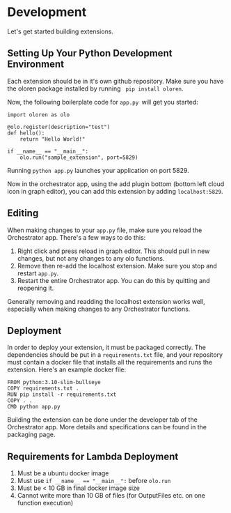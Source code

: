 # Development

Let's get started building extensions.

## Setting Up Your Python Development Environment

Each extension should be in it's own github repository. Make sure you have the oloren package installed by running ` pip install oloren`.

Now, the following boilerplate code for `app.py `will get you started:

```
import oloren as olo

@olo.register(description="test")
def hello():
    return "Hello World!"

if __name__ == "__main__":
    olo.run("sample_extension", port=5829)
```

Running `python app.py` launches your application on port 5829.

Now in the orchestrator app, using the add plugin bottom (bottom left cloud icon in graph editor), you can add this extension by adding `localhost:5829`.

## Editing

When making changes to your `app.py` file, make sure you reload the Orchestrator app. There's a few ways to do this:

1. Right click and press reload in graph editor. This should pull in new changes, but not any changes to any olo functions.
2. Remove then re-add the localhost extension. Make sure you stop and restart `app.py`.
3. Restart the entire Orchestrator app. You can do this by quitting and reopening it.

Generally removing and readding the localhost extension works well, especially when making changes to any Orchestrator functions.

## Deployment

In order to deploy your extension, it must be packaged correctly. The dependencies should be put in a `requirements.txt` file, and your repository must contain a docker file that installs all the requirements and runs the extension. Here's an example docker file:

```
FROM python:3.10-slim-bullseye
COPY requirements.txt .
RUN pip install -r requirements.txt
COPY . .
CMD python app.py
```

Building the extension can be done under the developer tab of the Orchestrator app. More details and specifications can be found in the packaging page.

## Requirements for Lambda Deployment

1. Must be a ubuntu docker image
2. Must use `if __name__ == "__main__":` before `olo.run`
3. Must be < 10 GB in final docker image size
4. Cannot write more than 10 GB of files (for OutputFiles etc. on one function execution)
